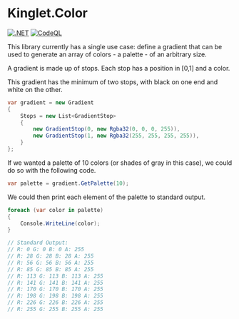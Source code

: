 # Kinglet.Color

[![.NET](https://github.com/ebeeton/Kinglet.Color/actions/workflows/dotnet.yml/badge.svg)](https://github.com/ebeeton/Kinglet.Color/actions/workflows/dotnet.yml)
[![CodeQL](https://github.com/ebeeton/Kinglet.Color/actions/workflows/codeql.yml/badge.svg)](https://github.com/ebeeton/Kinglet.Color/actions/workflows/codeql.yml)

This library currently has a single use case: define a gradient that can be used
to generate an array of colors - a palette - of an arbitrary size.

A gradient is made up of stops. Each stop has a position in [0,1] and a color.

This gradient has the minimum of two stops, with black on one end and white on
the other.

```C#
var gradient = new Gradient
{
    Stops = new List<GradientStop>
    {
        new GradientStop(0, new Rgba32(0, 0, 0, 255)),
        new GradientStop(1, new Rgba32(255, 255, 255, 255)),
    }
};
```

If we wanted a palette of 10 colors (or shades of gray in this case), we could
do so with the following code.

```C#
var palette = gradient.GetPalette(10);
```

We could then print each element of the palette to standard output.

```C#
foreach (var color in palette)
{
    Console.WriteLine(color);
}

// Standard Output: 
// R: 0 G: 0 B: 0 A: 255
// R: 28 G: 28 B: 28 A: 255
// R: 56 G: 56 B: 56 A: 255
// R: 85 G: 85 B: 85 A: 255
// R: 113 G: 113 B: 113 A: 255
// R: 141 G: 141 B: 141 A: 255
// R: 170 G: 170 B: 170 A: 255
// R: 198 G: 198 B: 198 A: 255
// R: 226 G: 226 B: 226 A: 255
// R: 255 G: 255 B: 255 A: 255
```



